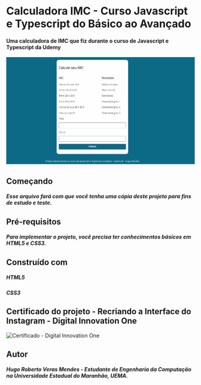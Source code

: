 # Calculadora IMC - Curso Javascript e Typescript do Básico ao Avançado
#### Uma calculadora de IMC que fiz durante o curso de Javascript e Typescript da Udemy

![Imagem do projeto final](https://github.com/HugoMendess/IMC-Calculator/blob/main/assets/img/imc-calculator.gif)

## Começando
##### Esse arquivo fará com que você tenha uma cópia deste projeto para fins de estudo e teste.

## Pré-requisitos
##### Para implementar o projeto, você precisa ter conhecimentos básicos em HTML5 e CSS3.

## Construído com
##### HTML5
##### CSS3 

## Certificado do projeto - Recriando a Interface do Instagram - Digital Innovation One
![Certificado - Digital Innovation One](https://github.com/HugoMendess/Instagram/blob/master/Recriando%20a%20p%C3%A1gina%20inicial%20do%20Instagram%20-%20Certificado.png)

## Autor
##### Hugo Roberto Veras Mendes - Estudante de Engenharia da Computação na Universidade Estadual do Maranhão, UEMA.
